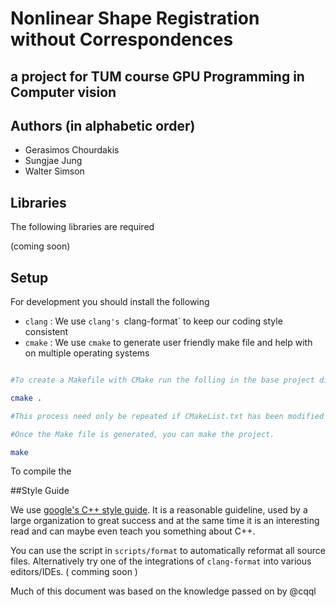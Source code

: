 # Nonlinear Shape Registration without Correspondences
## a project for TUM course GPU Programming in Computer vision

## Authors (in alphabetic order)
- Gerasimos Chourdakis
- Sungjae Jung
- Walter Simson

## Libraries

The following libraries are required

(coming soon)

## Setup

For development you should install the following

* `clang` : We use `clang's `clang-format` to keep our coding style consistent
* `cmake` : We use `cmake` to generate user friendly make file and help with 
on multiple operating systems

```sh

#To create a Makefile with CMake run the folling in the base project directory

cmake . 

#This process need only be repeated if CMakeList.txt has been modified

#Once the Make file is generated, you can make the project.

make
```

To compile the 

##Style Guide

We use [google's C++ style guide](http://google.github.io/styleguide/cppguide.html). It
is a reasonable guideline, used by a large organization to great success and at
the same time it is an interesting read and can maybe even teach you something
about C++.

You can use the script in `scripts/format` to automatically reformat all source
files. Alternatively try one of the integrations of `clang-format` into various
editors/IDEs. ( comming soon )

Much of this document was based on the knowledge passed on by @cqql
